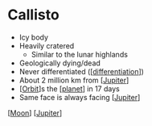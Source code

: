 # Callisto

- Icy body
- Heavily cratered
  - Similar to the lunar highlands
- Geologically dying/dead
- Never differentiated ([[differentiation]])
- About 2 million km from [[Jupiter]]
- [[Orbit]]s the [[planet]] in 17 days
- Same face is always facing [[Jupiter]]

[[Moon]] [[Jupiter]]

[//begin]: # "Autogenerated link references for markdown compatibility"
[differentiation]: differentiation "Differentiation"
[Jupiter]: jupiter "Jupiter ♃"
[Orbit]: orbit "Orbit"
[planet]: planet "Planet"
[Jupiter]: jupiter "Jupiter ♃"
[Moon]: moon "Moon"
[Jupiter]: jupiter "Jupiter ♃"
[//end]: # "Autogenerated link references"